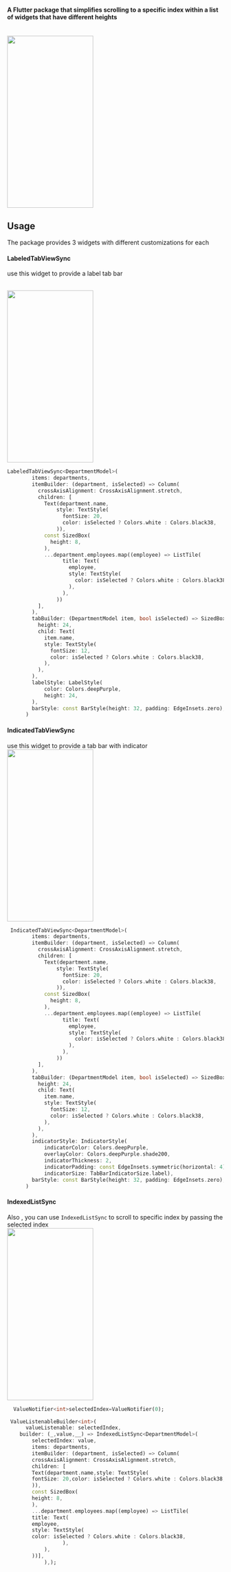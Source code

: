 #### A Flutter package that simplifies scrolling to a specific index within a list of widgets that have different heights


<br><img src="https://github.com/WissamALSbenaty/Flutter-Tab-Sync/raw/main/assets/videos/flowers.gif"  width="200" height="400"><br>
## Usage
The package provides 3 widgets with different customizations for each 

#### LabeledTabViewSync
use this widget to provide a label tab bar

<br><img src="https://github.com/WissamALSbenaty/Flutter-Tab-Sync/raw/main/assets/videos/indexed_list.gif"  width="200" height="400"><br>
   

```dart
LabeledTabViewSync<DepartmentModel>(
        items: departments,
        itemBuilder: (department, isSelected) => Column(
          crossAxisAlignment: CrossAxisAlignment.stretch,
          children: [
            Text(department.name,
                style: TextStyle(
                  fontSize: 20,
                  color: isSelected ? Colors.white : Colors.black38,
                )),
            const SizedBox(
              height: 8,
            ),
            ...department.employees.map((employee) => ListTile(
                  title: Text(
                    employee,
                    style: TextStyle(
                      color: isSelected ? Colors.white : Colors.black38,
                    ),
                  ),
                ))
          ],
        ),
        tabBuilder: (DepartmentModel item, bool isSelected) => SizedBox(
          height: 24,
          child: Text(
            item.name,
            style: TextStyle(
              fontSize: 12,
              color: isSelected ? Colors.white : Colors.black38,
            ),
          ),
        ),
        labelStyle: LabelStyle(
            color: Colors.deepPurple,
            height: 24,
        ),
        barStyle: const BarStyle(height: 32, padding: EdgeInsets.zero),
      )
```

#### IndicatedTabViewSync
use this widget to provide a  tab bar with indicator
<br><img src="https://github.com/WissamALSbenaty/Flutter-Tab-Sync/raw/main/assets/videos/indicated.gif"  width="200" height="400"><br>

```dart
 IndicatedTabViewSync<DepartmentModel>(
        items: departments,
        itemBuilder: (department, isSelected) => Column(
          crossAxisAlignment: CrossAxisAlignment.stretch,
          children: [
            Text(department.name,
                style: TextStyle(
                  fontSize: 20,
                  color: isSelected ? Colors.white : Colors.black38,
                )),
            const SizedBox(
              height: 8,
            ),
            ...department.employees.map((employee) => ListTile(
                  title: Text(
                    employee,
                    style: TextStyle(
                      color: isSelected ? Colors.white : Colors.black38,
                    ),
                  ),
                ))
          ],
        ),
        tabBuilder: (DepartmentModel item, bool isSelected) => SizedBox(
          height: 24,
          child: Text(
            item.name,
            style: TextStyle(
              fontSize: 12,
              color: isSelected ? Colors.white : Colors.black38,
            ),
          ),
        ),
        indicatorStyle: IndicatorStyle(
            indicatorColor: Colors.deepPurple,
            overlayColor: Colors.deepPurple.shade200,
            indicatorThickness: 2,
            indicatorPadding: const EdgeInsets.symmetric(horizontal: 4),
            indicatorSize: TabBarIndicatorSize.label),
        barStyle: const BarStyle(height: 32, padding: EdgeInsets.zero),
      )
```

#### IndexedListSync
Also , you can use ```IndexedListSync``` to scroll to specific index by passing the selected index
<br><img src="https://github.com/WissamALSbenaty/Flutter-Tab-Sync/raw/main/assets/videos/indexed_list.gif"  width="200" height="400"><br>
```dart
  ValueNotifier<int>selectedIndex=ValueNotifier(0);

 ValueListenableBuilder<int>(
      valueListenable: selectedIndex,
    builder: (_,value,__) => IndexedListSync<DepartmentModel>(
        selectedIndex: value,
        items: departments,
        itemBuilder: (department, isSelected) => Column(
        crossAxisAlignment: CrossAxisAlignment.stretch,
        children: [
        Text(department.name,style: TextStyle(
        fontSize: 20,color: isSelected ? Colors.white : Colors.black38,
        )),
        const SizedBox(
        height: 8,
        ),
        ...department.employees.map((employee) => ListTile(
        title: Text(
        employee,
        style: TextStyle(
        color: isSelected ? Colors.white : Colors.black38,
                  ),
            ),
        ))],
            ),);
```



